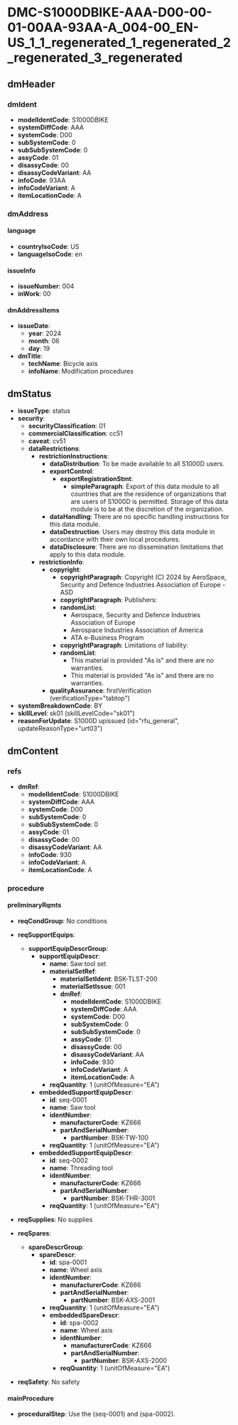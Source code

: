 # DMC-S1000DBIKE-AAA-D00-00-01-00AA-93AA-A_004-00_EN-US_1_1_regenerated_1_regenerated_2_regenerated_3_regenerated

## dmHeader

### dmIdent

*   **modelIdentCode**: S1000DBIKE
*   **systemDiffCode**: AAA
*   **systemCode**: D00
*   **subSystemCode**: 0
*   **subSubSystemCode**: 0
*   **assyCode**: 01
*   **disassyCode**: 00
*   **disassyCodeVariant**: AA
*   **infoCode**: 93AA
*   **infoCodeVariant**: A
*   **itemLocationCode**: A

### dmAddress

#### language

*   **countryIsoCode**: US
*   **languageIsoCode**: en

#### issueInfo

*   **issueNumber**: 004
*   **inWork**: 00

#### dmAddressItems

*   **issueDate**:
    *   **year**: 2024
    *   **month**: 06
    *   **day**: 19
*   **dmTitle**:
    *   **techName**: Bicycle axis
    *   **infoName**: Modification procedures

## dmStatus

*   **issueType**: status
*   **security**:
    *   **securityClassification**: 01
    *   **commercialClassification**: cc51
    *   **caveat**: cv51
    *   **dataRestrictions**:
        *   **restrictionInstructions**:
            *   **dataDistribution**: To be made available to all S1000D users.
            *   **exportControl**:
                *   **exportRegistrationStmt**:
                    *   **simpleParagraph**: Export of this data module to all countries that are the residence of organizations that are users of S1000D is permitted. Storage of this data module is to be at the discretion of the organization.
            *   **dataHandling**: There are no specific handling instructions for this data module.
            *   **dataDestruction**: Users may destroy this data module in accordance with their own local procedures.
            *   **dataDisclosure**: There are no dissemination limitations that apply to this data module.
        *   **restrictionInfo**:
            *   **copyright**:
                *   **copyrightParagraph**: Copyright (C) 2024 by AeroSpace, Security and Defence Industries Association of Europe - ASD
                *   **copyrightParagraph**: Publishers:
                *   **randomList**:
                    *   Aerospace, Security and Defence Industries Association of Europe
                    *   Aerospace Industries Association of America
                    *   ATA e-Business Program
                *   **copyrightParagraph**: Limitations of liability:
                *   **randomList**:
                    *   This material is provided "As is" and there are no warranties.
                    *   This material is provided "As is" and there are no warranties.
            *   **qualityAssurance**: firstVerification (verificationType="tabtop")
*   **systemBreakdownCode**: BY
*   **skillLevel**: sk01 (skillLevelCode="sk01")
*   **reasonForUpdate**: S1000D upissued (id="rfu_general", updateReasonType="urt03")

## dmContent

### refs

*   **dmRef**:
    *   **modelIdentCode**: S1000DBIKE
    *   **systemDiffCode**: AAA
    *   **systemCode**: D00
    *   **subSystemCode**: 0
    *   **subSubSystemCode**: 0
    *   **assyCode**: 01
    *   **disassyCode**: 00
    *   **disassyCodeVariant**: AA
    *   **infoCode**: 930
    *   **infoCodeVariant**: A
    *   **itemLocationCode**: A

### procedure

#### preliminaryRqmts

*   **reqCondGroup**: No conditions
*   **reqSupportEquips**:
    *   **supportEquipDescrGroup**:
        *   **supportEquipDescr**:
            *   **name**: Saw tool set
            *   **materialSetRef**:
                *   **materialSetIdent**: BSK-TLST-200
                *   **materialSetIssue**: 001
                *   **dmRef**:
                    *   **modelIdentCode**: S1000DBIKE
                    *   **systemDiffCode**: AAA
                    *   **systemCode**: D00
                    *   **subSystemCode**: 0
                    *   **subSubSystemCode**: 0
                    *   **assyCode**: 01
                    *   **disassyCode**: 00
                    *   **disassyCodeVariant**: AA
                    *   **infoCode**: 930
                    *   **infoCodeVariant**: A
                    *   **itemLocationCode**: A
            *   **reqQuantity**: 1 (unitOfMeasure="EA")
        *   **embeddedSupportEquipDescr**:
            *   **id**: seq-0001
            *   **name**: Saw tool
            *   **identNumber**:
                *   **manufacturerCode**: KZ666
                *   **partAndSerialNumber**:
                    *   **partNumber**: BSK-TW-100
            *   **reqQuantity**: 1 (unitOfMeasure="EA")
        *   **embeddedSupportEquipDescr**:
            *   **id**: seq-0002
            *   **name**: Threading tool
            *   **identNumber**:
                *   **manufacturerCode**: KZ666
                *   **partAndSerialNumber**:
                    *   **partNumber**: BSK-THR-3001
            *   **reqQuantity**: 1 (unitOfMeasure="EA")
*   **reqSupplies**: No supplies
*   **reqSpares**:
    *   **spareDescrGroup**:
        *   **spareDescr**:
            *   **id**: spa-0001
            *   **name**: Wheel axis
            *   **identNumber**:
                *   **manufacturerCode**: KZ666
                *   **partAndSerialNumber**:
                    *   **partNumber**: BSK-AXS-2001
            *   **reqQuantity**: 1 (unitOfMeasure="EA")
            *   **embeddedSpareDescr**:
                *   **id**: spa-0002
                *   **name**: Wheel axis
                *   **identNumber**:
                    *   **manufacturerCode**: KZ666
                    *   **partAndSerialNumber**:
                        *   **partNumber**: BSK-AXS-2000
                *   **reqQuantity**: 1 (unitOfMeasure="EA")

*   **reqSafety**: No safety

#### mainProcedure

*   **proceduralStep**: Use the (seq-0001) and (spa-0002).